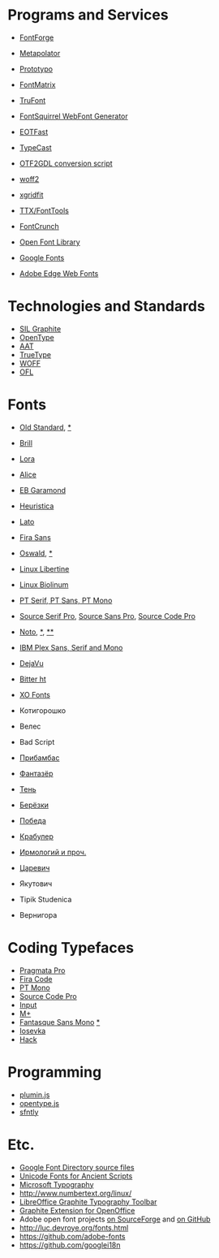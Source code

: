 Programs and Services
=====================
* [FontForge](https://github.com/fontforge/fontforge)
* [Metapolator](https://github.com/metapolator/metapolator)
* [Prototypo](https://github.com/byte-foundry/prototypo)
* [FontMatrix](https://github.com/fontmatrix/fontmatrix)
* [TruFont](https://github.com/trufont/trufont)
* [FontSquirrel WebFont Generator](http://www.fontsquirrel.com/tools/webfont-generator)
* [EOTFast](http://eotfast.com/)
* [TypeCast](http://typecast.com/)
* [OTF2GDL conversion script](http://www.numbertext.org/linux/)
* [woff2](https://github.com/google/woff2)
* [xgridfit](http://xgridfit.sourceforge.net/)
* [TTX/FontTools](https://github.com/behdad/fonttools)
* [FontCrunch](https://github.com/googlefonts/fontcrunch)

* [Open Font Library](http://openfontlibrary.org/)
* [Google Fonts](http://www.google.com/fonts/)
* [Adobe Edge Web Fonts](https://edgewebfonts.adobe.com/)

Technologies and Standards
==========================
* [SIL Graphite](graphite.sil.org)
* [OpenType](http://www.adobe.com/devnet/opentype.html)
* [AAT](https://developer.apple.com/fonts/TrueType-Reference-Manual/RM06/Chap6AATIntro.html)
* [TrueType](https://developer.apple.com/fonts/TrueType-Reference-Manual/)
* [WOFF](http://www.w3.org/TR/WOFF/)
* [OFL](http://scripts.sil.org/OFL)

Fonts
=====
* [Old Standard](https://web.archive.org/web/20190926123235/http://thessalonica.org.ru/en/oldstandard.html),
  [\*](http://git.robertalessi.net/oldstandard/about/)
* [Brill](http://www.brill.com/about/brill-fonts)
* [Lora](https://github.com/cyrealtype/Lora-Cyrillic)
* [Alice](https://github.com/cyrealtype/Alice)
* [EB Garamond](http://www.georgduffner.at/ebgaramond/)
* [Heuristica](http://www.fontsquirrel.com/fonts/heuristica)
* [Lato](http://www.latofonts.com/)
* [Fira Sans](https://www.mozilla.org/en-US/styleguide/products/firefox-os/typeface/)
* [Oswald](https://www.fontsquirrel.com/fonts/oswald),
  [\*](https://github.com/vernnobile/OswaldFont)
* [Linux Libertine](http://www.linuxlibertine.org/)
* [Linux Biolinum](http://www.linuxlibertine.org/)
* [PT Serif, PT Sans, PT Mono](http://www.paratype.com/public/)
* [Source Serif Pro](https://github.com/adobe-fonts/source-serif-pro),
  [Source Sans Pro](https://github.com/adobe-fonts/source-sans-pro),
  [Source Code Pro](https://github.com/adobe-fonts/source-code-pro)
* [Noto](https://www.google.com/get/noto/),
  [\*](https://github.com/googlei18n/noto-fonts),
  [\*\*](https://github.com/googlei18n/noto-source)
* [IBM Plex Sans, Serif and Mono](https://github.com/IBM/plex)
* [DejaVu](http://dejavu-fonts.org/)
* [Bitter ht](http://www.huertatipografica.com/en/fonts/bitter-ht)
* [XO Fonts](https://fonts.myoffice.ru/)

* Котигорошко
* Велес
* Bad Script

* [Прибамбас](http://mishapanfilov.ru/font_pribamas.html)
* [Фантазёр](http://mishapanfilov.ru/font_fantazyor.html)
* [Тень](http://mishapanfilov.ru/font_shadow.html)
* [Берёзки](http://mishapanfilov.ru/font_beryozki.html)
* [Победа](http://mishapanfilov.ru/fonts/pobeda/font_pobeda.html)
* [Крабулер](http://russianfonts.ru/fonts/krabuler/krabuler-typeface.html)

* [Ирмологий и проч.](http://irmologion.ru/fonts.html)
* [Царевич](http://mishapanfilov.ru/fonts/tsarevich/tsarevich.html)
* Якутович
* Tipik Studenica
* Вернигора

Coding Typefaces
================
* [Pragmata Pro](https://www.fsd.it/shop/fonts/pragmatapro/)
* [Fira Code](https://github.com/tonsky/FiraCode)
* [PT Mono](http://www.paratype.com/public/)
* [Source Code Pro](https://github.com/adobe-fonts/source-code-pro)
* [Input](http://input.fontbureau.com/)
* [M+](https://www.fontsquirrel.com/fonts/M-1m)
* [Fantasque Sans Mono](https://fontlibrary.org/en/font/fantasque-sans-mono)
  [\*](https://github.com/belluzj/fantasque-sans)
* [Iosevka](https://github.com/be5invis/Iosevka)
* [Hack](https://github.com/source-foundry/Hack)

Programming
===========
* [plumin.js](https://github.com/byte-foundry/plumin.js)
* [opentype.js](https://github.com/nodebox/opentype.js)
* [sfntly](https://github.com/googlei18n/sfntly)

Etc.
====
* [Google Font Directory source files](https://code.google.com/p/googlefontdirectory/)
* [Unicode Fonts for Ancient Scripts](http://users.teilar.gr/~g1951d/)
* [Microsoft Typography](http://www.microsoft.com/typography/)
* http://www.numbertext.org/linux/
* [LibreOffice Graphite Typography Toolbar](http://extensions.services.openoffice.org/en/project/typography-toolbar)
* [Graphite Extension for OpenOffice](https://github.com/thanlwinsoft/groooext)
* Adobe open font projects
  [on SourceForge](http://sourceforge.net/adobe/wiki/Projects/)
  and [on GitHub](https://github.com/adobe-fonts)
* http://luc.devroye.org/fonts.html
* https://github.com/adobe-fonts
* https://github.com/googlei18n
